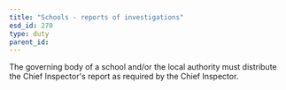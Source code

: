 ```yaml
---
title: "Schools - reports of investigations"
esd_id: 270
type: duty
parent_id:  
---
```


The governing body of a school and/or the local authority must distribute the Chief Inspector's report as required by the Chief Inspector.

